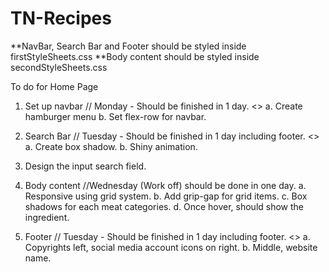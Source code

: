 # TN-Recipes

**NavBar, Search Bar and Footer should be styled inside firstStyleSheets.css
**Body content should be styled inside secondStyleSheets.css

To do for Home Page
1. Set up navbar // Monday - Should be finished in 1 day. <<DONE>>
  a. Create hamburger menu
  b. Set flex-row for navbar.
  
2. Search Bar // Tuesday - Should be finished in 1 day including footer. <<DONE>>
  a. Create box shadow.
  b. Shiny animation.
  3. Design the input search field.
  
3. Body content //Wednesday (Work off) should be done in one day.
  a. Responsive using grid system.
  b. Add grip-gap for grid items.
  c. Box shadows for each meat categories.
  d. Once hover, should show the ingredient.
  
4. Footer // Tuesday - Should be finished in 1 day including footer. <<DONE>>
  a. Copyrights left, social media account icons on right.
  b. Middle, website name.

  
